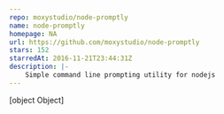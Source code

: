 ```yaml
---
repo: moxystudio/node-promptly
name: node-promptly
homepage: NA
url: https://github.com/moxystudio/node-promptly
stars: 152
starredAt: 2016-11-21T23:44:31Z
description: |-
    Simple command line prompting utility for nodejs
---
```


[object Object]
